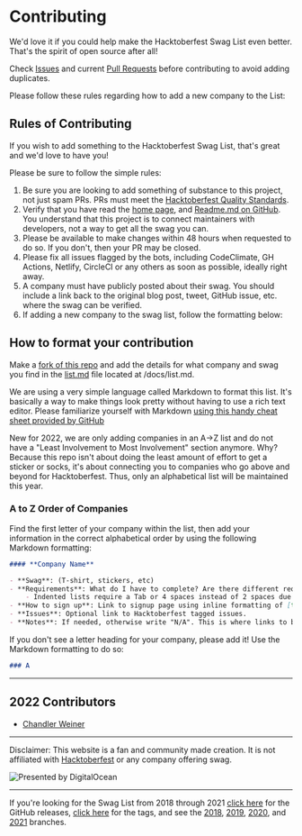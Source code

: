 # Contributing

We'd love it if you could help make the Hacktoberfest Swag List even better. That's the spirit of open source after all!

Check <a href=“https://github.com/crweiner/hacktoberfest-swag-list/issues” target=“_blank”>Issues</a> and current <a href=“https://github.com/crweiner/hacktoberfest-swag-list/pulls” target=“_blank”>Pull Requests</a> before contributing to avoid adding duplicates.

Please follow these rules regarding how to add a new company to the List:

## Rules of Contributing

If you wish to add something to the Hacktoberfest Swag List, that's great and we'd love to have you!

Please be sure to follow the simple rules:

1. Be sure you are looking to add something of substance to this project, not just spam PRs. PRs must meet the <a href=“https://hacktoberfest.com/participation/“ target=“_blank”>Hacktoberfest Quality Standards</a>.
2. Verify that you have read the [home page](index.md), and <a href=“https://github.com/crweiner/hacktoberfest-swag-list/blob/master/README.md” target=“_blank”>Readme.md on GitHub</a>. You understand that this project is to connect maintainers with developers, not a way to get all the swag you can.
3. Please be available to make changes within 48 hours when requested to do so. If you don't, then your PR may be closed.
4. Please fix all issues flagged by the bots, including CodeClimate, GH Actions, Netlify, CircleCI or any others as soon as possible, ideally right away.
5. A company must have publicly posted about their swag. You should include a link back to the original blog post, tweet, GitHub issue, etc. where the swag can be verified.
6. If adding a new company to the swag list, follow the formatting below:

## How to format your contribution

Make a <a href=“https://github.com/crweiner/hacktoberfest-swag-list/fork” target=“_blank”>fork of this repo</a> and add the details for what company and swag you find in the [list.md](/docs/list.md) file located at /docs/list.md.

We are using a very simple language called Markdown to format this list. It's basically a way to make things look pretty without having to use a rich text editor. Please familiarize yourself with Markdown <a href=“https://guides.github.com/pdfs/markdown-cheatsheet-online.pdf” target=“_blank”>using this handy cheat sheet provided by GitHub</a>

New for 2022, we are only adding companies in an A->Z list and do not have a "Least Involvement to Most Involvement" section anymore. Why? Because this repo isn't about doing the least amount of effort to get a sticker or socks, it's about connecting you to companies who go above and beyond for Hacktoberfest. Thus, only an alphabetical list will be maintained this year.

### A to Z Order of Companies

Find the first letter of your company within the list, then add your information in the correct alphabetical order by using the following Markdown formatting:

```markdown
#### **Company Name**

- **Swag**: (T-shirt, stickers, etc)
- **Requirements**: What do I have to complete? Are there different requirements per swag item? Are the PRs merged or just submitted?
    - Indented lists require a Tab or 4 spaces instead of 2 spaces due to MkDocs formatting weirdness.
- **How to sign up**: Link to signup page using inline formatting of [text](URL){:target="\_blank"}
- **Issues**: Optional link to Hacktoberfest tagged issues.
- **Notes**: If needed, otherwise write "N/A". This is where links to blog posts/tweets go.
```

 If you don't see a letter heading for your company, please add it! Use the Markdown formatting to do so:

```markdown
### A
```

---

## 2022 Contributors

- <a href=“https://github.com/crweiner/“ target=“_blank”>Chandler Weiner</a>
---

Disclaimer: This website is a fan and community made creation. It is not affiliated with <a href=“https://hacktoberfest.digitalocean.com/“ target=“_blank”>Hacktoberfest</a> or any company offering swag.

![Presented by DigitalOcean](img/Hfest-Badge-2-Color-Manga.svg)

---

If you're looking for the Swag List from 2018 through 2021 <a href=“https://github.com/crweiner/hacktoberfest-swag-list/releases” target=“_blank”>click here</a> for the GitHub releases, <a href=“https://github.com/crweiner/hacktoberfest-swag-list/tags” target=“_blank”>click here</a> for the tags, and see the <a href=“https://github.com/crweiner/hacktoberfest-swag-list/tags” target=“_blank”>2018</a>, <a href=“https://github.com/crweiner/hacktoberfest-swag-list/tree/2019” target=“_blank”>2019</a>, <a href=“https://github.com/crweiner/hacktoberfest-swag-list/tree/2020” target=“_blank”>2020</a>, and <a href=“https://github.com/crweiner/hacktoberfest-swag-list/tree/2021” target=“_blank”>2021</a> branches.
